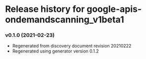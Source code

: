 # Release history for google-apis-ondemandscanning_v1beta1

### v0.1.0 (2021-02-23)

* Regenerated from discovery document revision 20210222
* Regenerated using generator version 0.1.2


